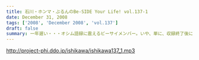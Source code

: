 ```yaml
---
title: 石川・ホンマ・ぶるんのBe-SIDE Your Life! vol.137-1
date: December 31, 2008
tags: ['2008', 'December 2008', 'vol.137']
draft: false
summary: 一年遅い・・・オシム語録に震えるビーサイメンバー。いや、単に、収録終了後にホンマさんへの「オシムのイヤミ語録」で言葉遊びに勤しんでいただけなんですが。NAMAE
---
```


http://project-phi.ddo.jp/ishikawa/ishikawa137_1.mp3